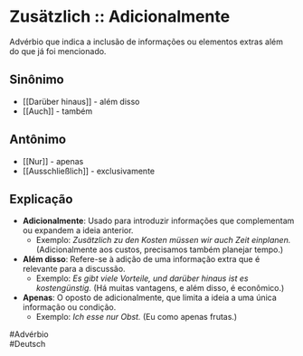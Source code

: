 # Zusätzlich :: Adicionalmente
Advérbio que indica a inclusão de informações ou elementos extras além do que já foi mencionado.

## Sinônimo
- [[Darüber hinaus]] - além disso  
- [[Auch]] - também  

## Antônimo
- [[Nur]] - apenas  
- [[Ausschließlich]] - exclusivamente  

## Explicação
- **Adicionalmente**: Usado para introduzir informações que complementam ou expandem a ideia anterior.
  - Exemplo: *Zusätzlich zu den Kosten müssen wir auch Zeit einplanen.* (Adicionalmente aos custos, precisamos também planejar tempo.)
- **Além disso**: Refere-se à adição de uma informação extra que é relevante para a discussão.
  - Exemplo: *Es gibt viele Vorteile, und darüber hinaus ist es kostengünstig.* (Há muitas vantagens, e além disso, é econômico.)
- **Apenas**: O oposto de adicionalmente, que limita a ideia a uma única informação ou condição.
  - Exemplo: *Ich esse nur Obst.* (Eu como apenas frutas.)

#Advérbio  
#Deutsch